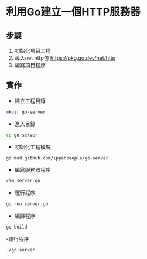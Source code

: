# 利用Go建立一個HTTP服務器

## 步驟
1. 初始化項目工程
2. 導入net http包 https://pkg.go.dev/net/http
3. 編寫項目程序

## 實作
- 建立工程目錄
```bash
mkdir go-server
```
- 進入目錄
```bash
cd go-server
```
- 初始化工程模塊
```bash
go mod github.com/ippanpeople/go-server
```
- 編寫服務器程序
```bash
vim server.go
```
- 運行程序
```bash
go run server.go
```
- 編譯程序
```bash
go build
```
-運行程序
```bash
./go-server
```